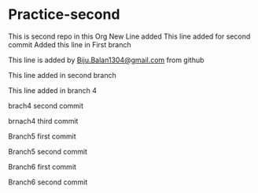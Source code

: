 # Practice-second
This is second repo in this Org
New Line added
This line added for second commit
Added this line in First branch



This line is added by Biju.Balan1304@gmail.com from github


This line added in second branch

This line added in branch 4

brach4 second commit

brnach4 third commit

Branch5 first commit

Branch5 second commit

Branch6 first commit

Branch6 second commit